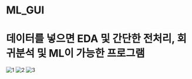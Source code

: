 # ML_GUI
# 데이터를 넣으면 EDA 및 간단한 전처리, 회귀분석 및 ML이 가능한 프로그램
![1](https://user-images.githubusercontent.com/100403464/195526522-5b2f7c33-6451-4f0c-bc97-858dce889982.png)
![2](https://user-images.githubusercontent.com/100403464/195526527-56e489dd-e17c-4838-b815-e5c56e686422.png)
![3](https://user-images.githubusercontent.com/100403464/195526556-f6218030-3aa3-4833-a819-98fa5a0e8152.png)
